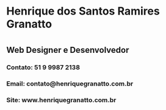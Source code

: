 <h1>Henrique dos Santos Ramires Granatto<h1>

<h2>Web Designer e Desenvolvedor</h2>
<h3>Contato: 51 9 9987 2138<h3>
<h3>Email: contato@henriquegranatto.com.br<h3>
<h3>Site: www.henriquegranatto.com.br<h3>
